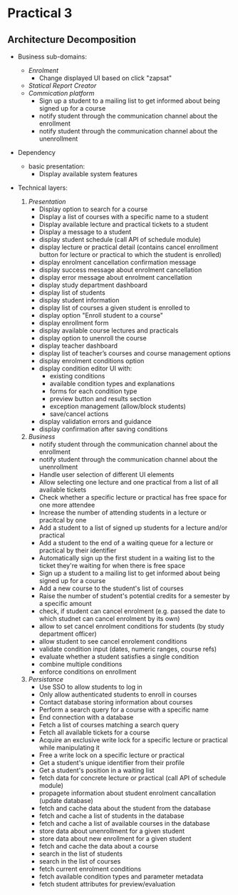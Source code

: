 # Practical 3
## Architecture Decomposition
- Business sub-domains:
    - *Enrolment*
        - Change displayed UI based on click "zapsat"
    - *Statical Report Creator*
    - *Commication platform*
        - Sign up a student to a mailing list to get informed about being signed up for a course
        - notify student through the communication channel about the enrollment
        - notify student through the communication channel about the unenrollment

- Dependency
    - basic presentation:
        - Display available system features

- Technical layers:
    1. *Presentation*
        - Display option to search for a course
        - Display a list of courses with a specific name to a student
        - Display available lecture and practical tickets to a student
        - Display a message to a student
        - display student schedule (call API of schedule module)
        - display lecture or practical detail (contains cancel enrollment button for lecture or practical to which the student is enrolled)
        - display enrolment cancellation confirmation message
        - display success message about enrolment cancellation
        - display error message about enrolment cancellation
        - display study department dashboard
        - display list of students
        - display student information
        - display list of courses a given student is enrolled to
        - display option "Enroll student to a course"
        - display enrollment form
        - display available course lectures and practicals
        - display option to unenroll the course
        - display teacher dashboard
        - display list of teacher’s courses and course management options
        - display enrolment conditions option
        - display condition editor UI with:
          - existing conditions
          - available condition types and explanations
          - forms for each condition type
          - preview button and results section
          - exception management (allow/block students)
          - save/cancel actions
        - display validation errors and guidance
        - display confirmation after saving conditions
    2. *Business*
        - notify student through the communication channel about the enrollment
        - notify student through the communication channel about the unenrollment
        - Handle user selection of different UI elements
        - Allow selecting one lecture and one practical from a list of all available tickets
        - Check whether a specific lecture or practical has free space for one more attendee
        - Increase the number of attending students in a lecture or pracitcal by one
        - Add a student to a list of signed up students for a lecture and/or practical
        - Add a student to the end of a waiting queue for a lecture or practical by their identifier
        - Automatically sign up the first student in a waiting list to the ticket they're waiting for when there is free space
        - Sign up a student to a mailing list to get informed about being signed up for a course
        - Add a new course to the student's list of courses
        - Raise the number of student's potential credits for a semester by a specific amount
        - check, if student can cancel enrolment (e.g. passed the date to which studnet can cancel enrolment by its own)
        - allow to set cancel enrolment conditions for students (by study department officer)
        - allow student to see cancel enrolement conditions
        - validate condition input (dates, numeric ranges, course refs)
        - evaluate whether a student satisfies a single condition
        - combine multiple conditions
        - enforce conditions on enrollment
    3. *Persistance*
        - Use SSO to allow students to log in
        - Only allow authenticated students to enroll in courses
        - Contact database storing information about courses
        - Perform a search query for a course with a specific name
        - End connection with a database
        - Fetch a list of courses matching a search query
        - Fetch all available tickets for a course
        - Acquire an exclusive write lock for a specific lecture or practical while manipulating it
        - Free a write lock on a specific lecture or practical
        - Get a student's unique identifier from their profile
        - Get a student's position in a waiting list
        - fetch data for concrete lecture or practical (call API of schedule module)
        - propagete information about student enrolment cancallation (update database)
        - fetch and cache data about the student from the database
        - fetch and cache a list of students in the database
        - fetch and cache a list of available courses in the database
        - store data about unenrollment for a given student
        - store data about new enrollment for a given student
        - fetch and cache the data about a course
        - search in the list of students
        - search in the list of courses
        - fetch current enrolment conditions
        - fetch available condition types and parameter metadata
        - fetch student attributes for preview/evaluation
